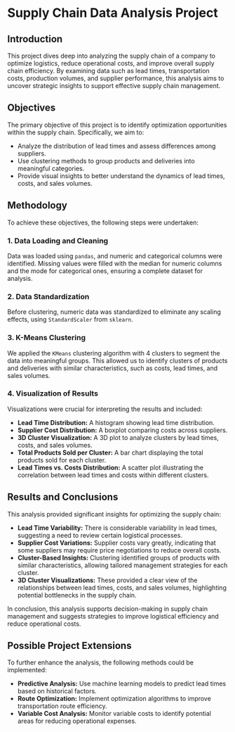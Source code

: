 # Supply Chain Data Analysis Project

## Introduction

This project dives deep into analyzing the supply chain of a company to optimize logistics, reduce operational costs, and improve overall supply chain efficiency. By examining data such as lead times, transportation costs, production volumes, and supplier performance, this analysis aims to uncover strategic insights to support effective supply chain management.

## Objectives

The primary objective of this project is to identify optimization opportunities within the supply chain. Specifically, we aim to:
- Analyze the distribution of lead times and assess differences among suppliers.
- Use clustering methods to group products and deliveries into meaningful categories.
- Provide visual insights to better understand the dynamics of lead times, costs, and sales volumes.

## Methodology

To achieve these objectives, the following steps were undertaken:

### 1. Data Loading and Cleaning

Data was loaded using `pandas`, and numeric and categorical columns were identified. Missing values were filled with the median for numeric columns and the mode for categorical ones, ensuring a complete dataset for analysis.

### 2. Data Standardization

Before clustering, numeric data was standardized to eliminate any scaling effects, using `StandardScaler` from `sklearn`.

### 3. K-Means Clustering

We applied the `KMeans` clustering algorithm with 4 clusters to segment the data into meaningful groups. This allowed us to identify clusters of products and deliveries with similar characteristics, such as costs, lead times, and sales volumes.

### 4. Visualization of Results

Visualizations were crucial for interpreting the results and included:
- **Lead Time Distribution:** A histogram showing lead time distribution.
- **Supplier Cost Distribution:** A boxplot comparing costs across suppliers.
- **3D Cluster Visualization:** A 3D plot to analyze clusters by lead times, costs, and sales volumes.
- **Total Products Sold per Cluster:** A bar chart displaying the total products sold for each cluster.
- **Lead Times vs. Costs Distribution:** A scatter plot illustrating the correlation between lead times and costs within different clusters.

## Results and Conclusions

This analysis provided significant insights for optimizing the supply chain:
- **Lead Time Variability:** There is considerable variability in lead times, suggesting a need to review certain logistical processes.
- **Supplier Cost Variations:** Supplier costs vary greatly, indicating that some suppliers may require price negotiations to reduce overall costs.
- **Cluster-Based Insights:** Clustering identified groups of products with similar characteristics, allowing tailored management strategies for each cluster.
- **3D Cluster Visualizations:** These provided a clear view of the relationships between lead times, costs, and sales volumes, highlighting potential bottlenecks in the supply chain.

In conclusion, this analysis supports decision-making in supply chain management and suggests strategies to improve logistical efficiency and reduce operational costs.

## Possible Project Extensions

To further enhance the analysis, the following methods could be implemented:
- **Predictive Analysis:** Use machine learning models to predict lead times based on historical factors.
- **Route Optimization:** Implement optimization algorithms to improve transportation route efficiency.
- **Variable Cost Analysis:** Monitor variable costs to identify potential areas for reducing operational expenses.
